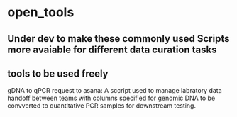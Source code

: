 # open_tools
Under dev to make these commonly used Scripts more avaiable for different data curation tasks
----------------------------
tools to be used freely
----------------------------
gDNA to qPCR request to asana:  A sccript used to manage labratory data handoff between teams with columns specified for genomic DNA to be convverted to quantitative PCR samples for downstream testing.
